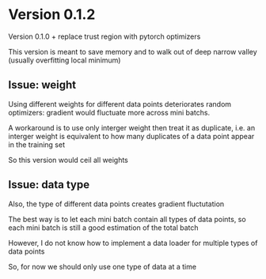 # Version 0.1.2
Version 0.1.0 + replace trust region with pytorch optimizers

This version is meant to save memory and to walk out of deep narrow valley (usually overfitting local minimum)

## Issue: weight
Using different weights for different data points deteriorates random optimizers: gradient would fluctuate more across mini batchs.

A workaround is to use only interger weight then treat it as duplicate, i.e. an interger weight is equivalent to how many duplicates of a data point appear in the training set

So this version would ceil all weights

## Issue: data type
Also, the type of different data points creates gradient fluctutation

The best way is to let each mini batch contain all types of data points, so each mini batch is still a good estimation of the total batch

However, I do not know how to implement a data loader for multiple types of data points

So, for now we should only use one type of data at a time
